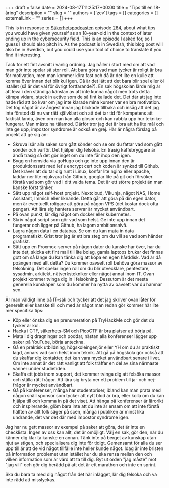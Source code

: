 +++
draft = false
date = 2024-08-17T11:25:17+00:00
title = "Tips till en 18-åring"
description = ""
slug = ""
authors = ['zev']
tags = []
categories = []
externalLink = ""
series = []
+++

This is in response to [Säkerhetspodcasten](https://sakerhetspodcasten.se/) episode [264](https://sakerhetspodcasten.se/posts/sakerhetspodcasten_264_tips_till_en_18_aring/), about what tips you would have given yourself as an 18-year-old in the context of later ending up in the cybersecurity field. This is an episode I asked for, so I guess I should also pitch in. As the podcast is in Swedish, this blog post will also be in Swedish, but you could use your tool of choice to translate if you find it interesting.

Tack för ett fint avsnitt i vanlig ordning. Jag håller i stort med om att vad man gör inte spelar så stor roll. Att bara göra vad man tycker är roligt är bra för motivation, men man kommer köra fast och då är det lite en kulle att komma över innan det blir kul igen. Då är det lätt att det bara blir spel eller öl istället (så är det väl för övrigt fortfarande?). En sak högskolan lärde mig är att leva i den ständiga känslan av att inte kunna något men trots detta kämpa vidare, stuck in active som de så fint kallade det. Det där att jag inte hade råd att bo kvar om jag inte klarade mina kurser var en bra motivation. Det tog något år av ångest innan jag blickade tillbaka och insåg att det jag inte förstod då nu var rätt självklart och att det tar tid för kompetens att faktiskt landa, även om man kan alla glosor och kan rabbla upp hur tekniker fungerar. Man måste ha tålamod. Därför tror jag det är bra att ha lite mål och inte ge upp, impostor syndrome är också en grej. Här är några förslag på projekt att ge sig an:

- Skruva isär alla saker som gått sönder och se om du fattar vad som gått sönder och varför. Det hjälper dig felsöka. En trasig kaffebryggare är ändå trasig så det gör inget om du inte får ihop den igen.
- Bygg en hemsida via goHugo och ge inte upp innan den är produktionssatt med let's encrypt cert och koden är synkad till Github. Det kräver att du tar dig runt i Linux, konfar lite nginx eller apache, laddar ner lite mjukvara från Github, googlar lite på git och försöker förstå vad som gör vad i ditt valda tema. Det är ett större projekt än man kanske först tänker.
- Sätt upp något self-host projekt. Nextcloud, Vikunja, något NAS, Home Assistant, Immich eller liknande. Detta går att göra på din egen dator, men är eventuellt roligare att göra på någon VPS (det kostar dock ofta pengar). Att lära sig hantera servrar är mycket användbart.
- På ovan punkt, lär dig något om docker eller kubernetes.
- Skriv något script som gör vad som helst. Ge inte upp innan det fungerar och ligger på Github, ha lagom ambitionsnivå.
- Lagra någon data i en databas. Se om du kan mata in data programatiskt. Grist tror jag är ett bra steg om du vill se vad som händer grafiskt.
- Sätt upp en Proxmox-server på någon dator du kanske har över, har du inte det, skicka ett fint mail till lite bolag, gamla laptops brukar det finnas gott om så länge du kan tänka dig att köpa en egen hårddisk. Vad är då poängen med allt detta? Du kommer oavsett roll behöva göra massor av felsökning. Det spelar ingen roll om du blir utvecklare, pentestare, sysadmin, arkitekt, nätverkstekniker eller något annat inom IT. Ovan projekt kommer tvinga dig in i felsökning. Dessutom är det mesta generella kunskaper som du kommer ha nytta av oavsett var du hamnar sen.

Är man väldigt inne på IT-säk och tycker att det jag skriver ovan låter för generellt eller kanske till och med är något man redan gör kommer här lite mer specifika tips:

- Köp eller önska dig en prenumeration på TryHackMe och gör det du tycker är kul.
- Hacka i CTF, säkerhets-SM och PicoCTF är bra platser att börja på.
- Mata i dig dragningar och poddar, nästan alla konferenser lägger upp saker på YouTube, börja anteckna.
- Gå en praktisk utbildning, högskoleingenjör eller YH om du är praktiskt lagd, annars vad som helst inom teknik. Att gå på högskola gör också att du skaffar dig kontakter, det kan vara mycket användbart senare i livet. Om inte annat är det rätt vanligt att folk träffar en del av sina närmaste vänner under studietiden.
- Skaffa ett jobb inom support, det kommer tvinga dig att felsöka massor och ställa rätt frågor. Att lära sig bryta ner ett problem till ja- och nej-frågor är mycket användbart.
- Gå på konferenser, många har studentpriser, ibland kan man prata med någon snäll sponsor som tycker att nytt blod är bra, eller kolla om du kan hjälpa till och komma in på det viset. Att hänga på konferenser är lärorikt och inspirerande, glöm bara inte att du inte är ensam om att inte förstå hälften av allt folk säger på scen, många i publiken är minst lika undrande, det var det där med impostor syndrome igen.

Jag har nu gett massor av exempel på saker att göra, det är inte en checklista. Ingen av oss kan allt, det är omöjligt. Välj en sak, gör den, när du känner dig klar ta kanske en annan. Tänk inte på berget av kunskap utan njut av stigen, och specialisera dig inte för tidigt. Gemensamt för alla du ser upp till är att de vid något tillfälle inte heller kunde något. Idag är inte bristen på information problemet utan istället hur du ska rensa mellan den och vilken information som är värd att ta till dig. Byt ut orden "jag måste" mot "jag vill" och gör dig berädd på att det är ett marathon och inte en sprint.

Ska du bara ta med dig något från det här inlägget, lär dig felsöka och va inte rädd att misslyckas.